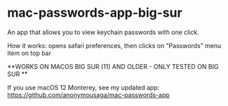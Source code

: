 # mac-passwords-app-big-sur

An app that allows you to view keychain passwords with one click.

How it works: opens safari preferences, then clicks on "Passwords" menu item on top bar

**WORKS ON MACOS BIG SUR (11) AND OLDER - ONLY TESTED ON BIG SUR
**

If you use macOS 12 Monterey, see my updated app: https://github.com/anonymousaga/mac-passwords-app
